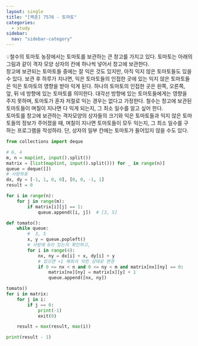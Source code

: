 ```yaml
---
layout: single
title: "[백준] 7576 - 토마토"
categories:
  - study
sidebar:
  nav: "sidebar-category"
---
```


💡철수의 토마토 농장에서는 토마토를 보관하는 큰 창고를 가지고 있다. 토마토는 아래의 그림과 같이 격자 모양 상자의 칸에 하나씩 넣어서 창고에 보관한다.<br />
창고에 보관되는 토마토들 중에는 잘 익은 것도 있지만, 아직 익지 않은 토마토들도 있을 수 있다. 보관 후 하루가 지나면, 익은 토마토들의 인접한 곳에 있는 익지 않은 토마토들은 익은 토마토의 영향을 받아 익게 된다. 하나의 토마토의 인접한 곳은 왼쪽, 오른쪽, 앞, 뒤 네 방향에 있는 토마토를 의미한다. 대각선 방향에 있는 토마토들에게는 영향을 주지 못하며, 토마토가 혼자 저절로 익는 경우는 없다고 가정한다. 철수는 창고에 보관된 토마토들이 며칠이 지나면 다 익게 되는지, 그 최소 일수를 알고 싶어 한다.<br />
토마토를 창고에 보관하는 격자모양의 상자들의 크기와 익은 토마토들과 익지 않은 토마토들의 정보가 주어졌을 때, 며칠이 지나면 토마토들이 모두 익는지, 그 최소 일수를 구하는 프로그램을 작성하라. 단, 상자의 일부 칸에는 토마토가 들어있지 않을 수도 있다.

``` python
from collections import deque

# 6, 4
m, n = map(int, input().split())
matrix = [list(map(int, input().split())) for _ in range(n)]
queue = deque([])
# 사방좌표
dx, dy = [-1, 1, 0, 0], [0, 0, -1, 1]
result = 0

for i in range(n):
    for j in range(m):
        if matrix[i][j] == 1:
            queue.append([i, j])  # [3, 5]

def tomato():
    while queue:
        #  3, 5
        x, y = queue.popleft()
        # 사방에 0이 있는지 확인하고,
        for i in range(4):
            nx, ny = dx[i] + x, dy[i] + y
            # 있으면 +1 해줘서 익힌 상태로 변경
            if 0 <= nx < n and 0 <= ny < m and matrix[nx][ny] == 0:
                matrix[nx][ny] = matrix[x][y] + 1
                queue.append([nx, ny])

tomato()
for i in matrix:
    for j in i:
        if j == 0:
            print(-1)
            exit(0)

    result = max(result, max(i))

print(result - 1)
```
